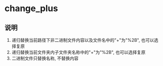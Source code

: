 # change_plus
## 说明
1. 递归替换当前路径下非二进制文件内容以及文件名中的"+"为"%2B", 也可以选择复原
2. 递归替换当前文件夹内子文件夹名称中的"+"为"%2B", 也可以选择复原
3. 二进制文件只替换名称, 不替换内容